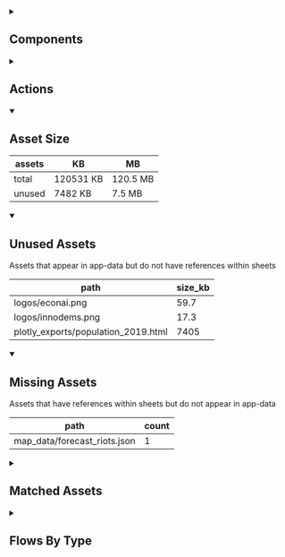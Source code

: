 <details >
<summary><h2>Components</h2></summary>

| type | count |
| --- | --- |
| button | 6 |
| display_group | 2 |
| map | 3 |
| round_button | 1 |
| set_variable | 3 |
| subtitle | 3 |
| table | 1 |
| template | 2 |
| text | 15 |
| title | 5 |
</details>

<details >
<summary><h2>Actions</h2></summary>

| type | count |
| --- | --- |
| extent | 2 |
| go_to | 6 |
| go_to_url | 1 |
| layers | 2 |
</details>

<details open>
<summary><h2>Asset Size</h2></summary>

| assets | KB | MB |
| --- | --- | --- |
| total | 120531 KB | 120.5 MB |
| unused | 7482 KB | 7.5 MB |
</details>

<details open>
<summary><h2>Unused Assets</h2></summary>

Assets that appear in app-data but do not have references within sheets

| path | size_kb |
| --- | --- |
| logos/econai.png | 59.7 |
| logos/innodems.png | 17.3 |
| plotly_exports/population_2019.html | 7405 |
</details>

<details open>
<summary><h2>Missing Assets</h2></summary>

Assets that have references within sheets but do not appear in app-data

| path | count |
| --- | --- |
| map_data/forecast_riots.json | 1 |
</details>

<details >
<summary><h2>Matched Assets</h2></summary>

Assets that are used within sheets and also can be found in the synced asset data

| path | size_kb | count |
| --- | --- | --- |
| icons/airplane_blue.png | 2.1 | 1 |
| icons/airplane_grey.png | 2.1 | 1 |
| icons/globe-white.svg | 1.3 | 1 |
| icons/red_cross.png | 0.2 | 1 |
| icons/red_cross_grey.png | 0.2 | 1 |
| map_data/KRCS_branches.json | 9.9 | 1 |
| map_data/airports.json | 25.2 | 2 |
| map_data/food_insecurity.json | 10995 | 2 |
| map_data/forecast_riots_september_4m_ahead.json | 45.3 | 3 |
| map_data/ke.json | 10219.4 | 4 |
| map_data/population_10k.json | 4426.1 | 6 |
| map_data/population_and_boundaries.json | 4513.3 | 4 |
| map_data/roads.json | 1841.9 | 2 |
| map_data/wards.json | 88448.5 | 3 |
</details>

<details >
<summary><h2>Flows By Type</h2></summary>

| type | subtype | total |
| --- | --- | --- |
| data_list |  | 8 |
| global |  | 1 |
| template |  | 10 |
</details>